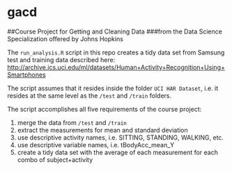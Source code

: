 gacd
====

##Course Project for Getting and Cleaning Data
###from the Data Science Specialization offered by Johns Hopkins

The `run_analysis.R` script in this repo creates a tidy data set from Samsung test and training data described here:
http://archive.ics.uci.edu/ml/datasets/Human+Activity+Recognition+Using+Smartphones

The script assumes that it resides inside the folder `UCI HAR Dataset`, i.e. it resides at the same level as the `/test` and `/train` folders.

The script accomplishes all five requirements of the course project:

1. merge the data from `/test` and `/train`
2. extract the measurements for mean and standard deviation
3. use descriptive activity names, i.e. SITTING, STANDING, WALKING, etc.
4. use descriptive variable names, i.e. tBodyAcc_mean_Y
5. create a tidy data set with the average of each measurement for each combo of subject+activity

<!-- -->
